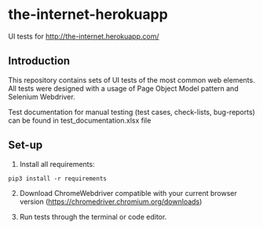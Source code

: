 # the-internet-herokuapp
UI tests for http://the-internet.herokuapp.com/

## Introduction

This repository contains sets of UI tests of the most common web elements. All tests were designed with a usage of Page Object Model pattern and Selenium Webdriver.

Test documentation for manual testing (test cases, check-lists, bug-reports) can be found in test_documentation.xlsx file 

## Set-up
1) Install all requirements: 
 ```
 pip3 install -r requirements
 ```
2) Download ChromeWebdriver compatible with your current browser version (https://chromedriver.chromium.org/downloads)

3) Run tests through the terminal or code editor.
